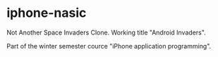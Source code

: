 iphone-nasic
============
Not Another Space Invaders Clone.
Working title "Android Invaders".

Part of the winter semester cource "iPhone application programming".
